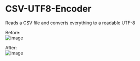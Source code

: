# CSV-UTF8-Encoder
Reads a CSV file and converts everything to a readable UTF-8

Before:<br>
![image](https://user-images.githubusercontent.com/68964428/181741138-896bb002-1d2c-4f78-b0d0-d4145d64d06c.png)

After:<br>
![image](https://user-images.githubusercontent.com/68964428/181741008-ccd0f721-5f27-4756-8e27-a2038a20a263.png)
